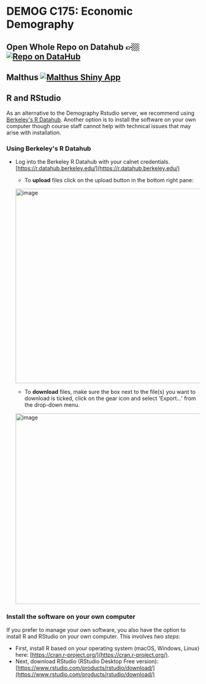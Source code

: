 # DEMOG C175: Economic Demography

## Open Whole Repo on Datahub 👉🏼 [![Repo on DataHub](https://img.shields.io/badge/Launch-UCB%20Datahub-blue.svg)](https://datahub.berkeley.edu/hub/user-redirect/git-pull?repo=https%3A%2F%2Fgithub.com%2Fjosh-goldstein-git%2Fecon_demog_c175_2023&urlpath=rstudio%2F)

## Malthus [![Malthus Shiny App](https://img.shields.io/badge/Shiny-Datahub-blue?style=flat&labelColor=white&logo=RStudio&logoColor=blue)](https://shiny.datahub.berkeley.edu/hub/user-redirect/git-pull?repo=https://shiny.datahub.berkeley.edu/hub/user-redirect/git-pull?repo=https%3A%2F%2Fgithub.com%2Fjosh-goldstein-git%2Fecon_demog_c175_2023&branch=main&urlpath=shiny%2Fecon_demog_c175_2023%2Fshiny%2Fnew-malthus%2F)



## R and RStudio

As an alternative to the Demography Rstudio server, we recommend using 
[Berkeley's R Datahub](https://r.datahub.berkeley.edu/). Another option is to install the software on your own computer though course staff cannot help with technical issues that may arise with installation.

### Using Berkeley's R Datahub

- Log into the Berkeley R Datahub with your calnet credentials. 
[https://r.datahub.berkeley.edu/](https://r.datahub.berkeley.edu/)
    - To **upload** files click on the upload button in the bottom right 
pane:
    
    <img width="507" alt="image" 
src="https://media.github.berkeley.edu/user/490/files/19bfdf78-7f40-421b-abc9-f88cdee80feb">

    
    
    - To **download** files, make sure the box next to the file(s) you 
want to download is ticked, click on the gear icon and select 'Export...' 
from the drop-down menu.
    
    <img width="497" alt="image" 
src="https://media.github.berkeley.edu/user/490/files/89d4bb6e-69ac-4c33-8437-98c8461d0456">

### Install the software on your own computer

 If you prefer to manage your own software, you also have the option to install R and RStudio on your own computer. This involves _two steps_:
  - First, install R based on your operating system (macOS, Windows, Linux) here: [https://cran.r-project.org/](https://cran.r-project.org/).
  - Next, download RStudio (RStudio Desktop Free version): [https://www.rstudio.com/products/rstudio/download/](https://www.rstudio.com/products/rstudio/download/)
